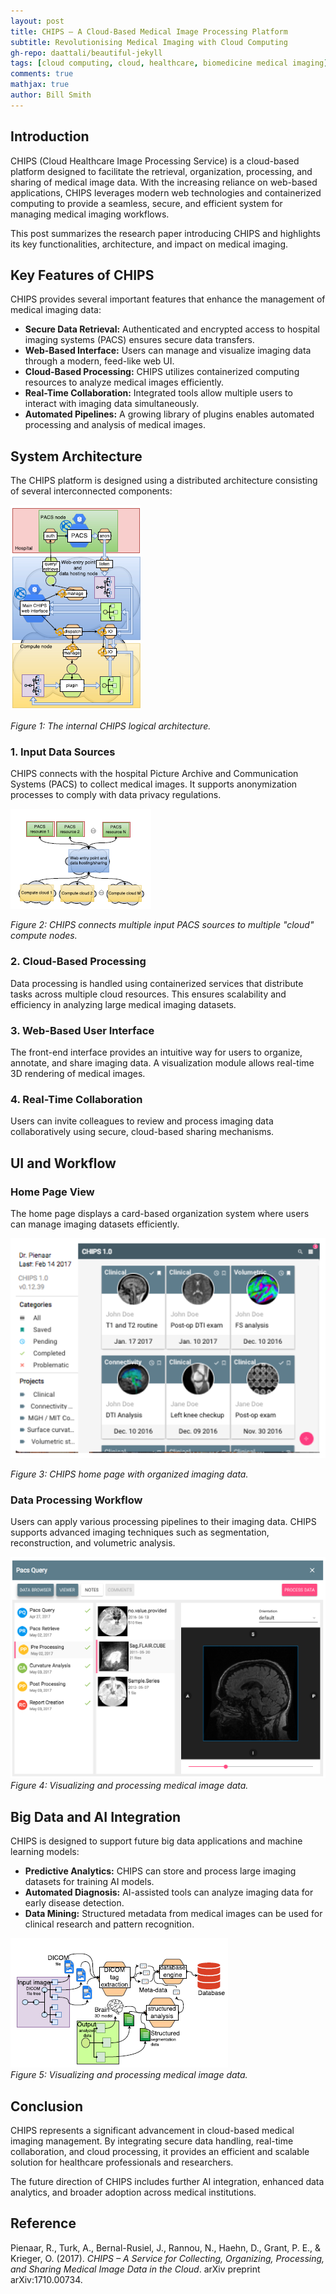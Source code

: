 ```yaml
---
layout: post
title: CHIPS – A Cloud-Based Medical Image Processing Platform
subtitle: Revolutionising Medical Imaging with Cloud Computing
gh-repo: daattali/beautiful-jekyll
tags: [cloud computing, cloud, healthcare, biomedicine medical imaging]
comments: true
mathjax: true
author: Bill Smith
---
```


## Introduction
CHIPS (Cloud Healthcare Image Processing Service) is a cloud-based platform designed to facilitate the retrieval, organization, processing, and sharing of medical image data. With the increasing reliance on web-based applications, CHIPS leverages modern web technologies and containerized computing to provide a seamless, secure, and efficient system for managing medical imaging workflows.

This post summarizes the research paper introducing CHIPS and highlights its key functionalities, architecture, and impact on medical imaging.

## Key Features of CHIPS
CHIPS provides several important features that enhance the management of medical imaging data:

- **Secure Data Retrieval:** Authenticated and encrypted access to hospital imaging systems (PACS) ensures secure data transfers.
- **Web-Based Interface:** Users can manage and visualize imaging data through a modern, feed-like web UI.
- **Cloud-Based Processing:** CHIPS utilizes containerized computing resources to analyze medical images efficiently.
- **Real-Time Collaboration:** Integrated tools allow multiple users to interact with imaging data simultaneously.
- **Automated Pipelines:** A growing library of plugins enables automated processing and analysis of medical images.

## System Architecture
The CHIPS platform is designed using a distributed architecture consisting of several interconnected components:

![CHIPS Architecture](/images/architecture.png)

*Figure 1: The internal CHIPS logical architecture.*

### 1. Input Data Sources
CHIPS connects with the hospital Picture Archive and Communication Systems (PACS) to collect medical images. It supports anonymization processes to comply with data privacy regulations.

![CHIPS Compute Nodes](/images/nodes.png)

*Figure 2: CHIPS connects multiple input PACS sources to multiple "cloud" compute nodes.*

### 2. Cloud-Based Processing
Data processing is handled using containerized services that distribute tasks across multiple cloud resources. This ensures scalability and efficiency in analyzing large medical imaging datasets.

### 3. Web-Based User Interface
The front-end interface provides an intuitive way for users to organize, annotate, and share imaging data. A visualization module allows real-time 3D rendering of medical images.

### 4. Real-Time Collaboration
Users can invite colleagues to review and process imaging data collaboratively using secure, cloud-based sharing mechanisms.

## UI and Workflow
### Home Page View
The home page displays a card-based organization system where users can manage imaging datasets efficiently.

![CHIPS Home Page](/images/home_page.png)

*Figure 3: CHIPS home page with organized imaging data.*

### Data Processing Workflow
Users can apply various processing pipelines to their imaging data. CHIPS supports advanced imaging techniques such as segmentation, reconstruction, and volumetric analysis.

![Data Processing in CHIPS](/images/visual_data.png)  
*Figure 4: Visualizing and processing medical image data.*

## Big Data and AI Integration
CHIPS is designed to support future big data applications and machine learning models:

- **Predictive Analytics:** CHIPS can store and process large imaging datasets for training AI models.
- **Automated Diagnosis:** AI-assisted tools can analyze imaging data for early disease detection.
- **Data Mining:** Structured metadata from medical images can be used for clinical research and pattern recognition.

![Data Pre-Processing in CHIPS](/images/preprocessing.png)  
*Figure 5: Visualizing and processing medical image data.*

## Conclusion
CHIPS represents a significant advancement in cloud-based medical imaging management. By integrating secure data handling, real-time collaboration, and cloud processing, it provides an efficient and scalable solution for healthcare professionals and researchers.

The future direction of CHIPS includes further AI integration, enhanced data analytics, and broader adoption across medical institutions.

## Reference
Pienaar, R., Turk, A., Bernal-Rusiel, J., Rannou, N., Haehn, D., Grant, P. E., & Krieger, O. (2017). *CHIPS – A Service for Collecting, Organizing, Processing, and Sharing Medical Image Data in the Cloud*. arXiv preprint arXiv:1710.00734.

